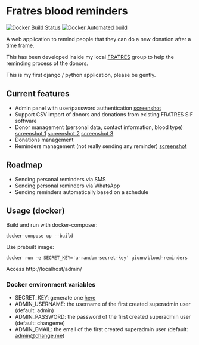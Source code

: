 # Fratres blood reminders

[![Docker Build Status](https://img.shields.io/docker/build/gionn/blood-reminders.svg)]() [![Docker Automated build](https://img.shields.io/docker/automated/gionn/blood-reminders.svg)]()

A web application to remind people that they can do a new donation after a time frame.

This has been developed inside my local [FRATRES](http://www.fratres.org) group to help the reminding process of the donors.

This is my first django / python application, please be gently.

## Current features

* Admin panel with user/password authentication [screenshot](screenshots/admin-home.jpeg)
* Support CSV import of donors and donations from existing FRATRES SIF software
* Donor management (personal data, contact information, blood type) [screenshot 1](screenshots/donors-list.jpeg) [screenshot 2](screenshots/donors-edit-1.jpeg) [screenshot 3](screenshots/donors-edit-2.jpeg)
* Donations management
* Reminders management (not really sending any reminder) [screenshot](screenshots/create-reminder.jpeg)

## Roadmap

* Sending personal reminders via SMS
* Sending personal reminders via WhatsApp
* Sending reminders automatically based on a schedule

## Usage (docker)

Build and run with docker-composer:

    docker-compose up --build

Use prebuilt image:

    docker run -e SECRET_KEY='a-random-secret-key' gionn/blood-reminders

Access http://localhost/admin/

### Docker environment variables

* SECRET_KEY: generate one [here](https://www.miniwebtool.com/django-secret-key-generator/)
* ADMIN_USERNAME: the username of the first created superadmin user (default: admin)
* ADMIN_PASSWORD: the password of the first created superadmin user (default: changeme)
* ADMIN_EMAIL: the email of the first created superadmin user (default: admin@change.me)
